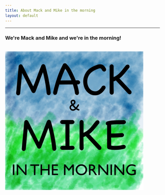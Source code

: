 ```yaml
---
title: About Mack and Mike in the morning
layout: default
---
```


<hr />
<div>
<h3>We're Mack and Mike and we're in the morning!</h3>
<br />
<img src="/static/podcast-icon.jpg" width="450" height="450" />
</div>

